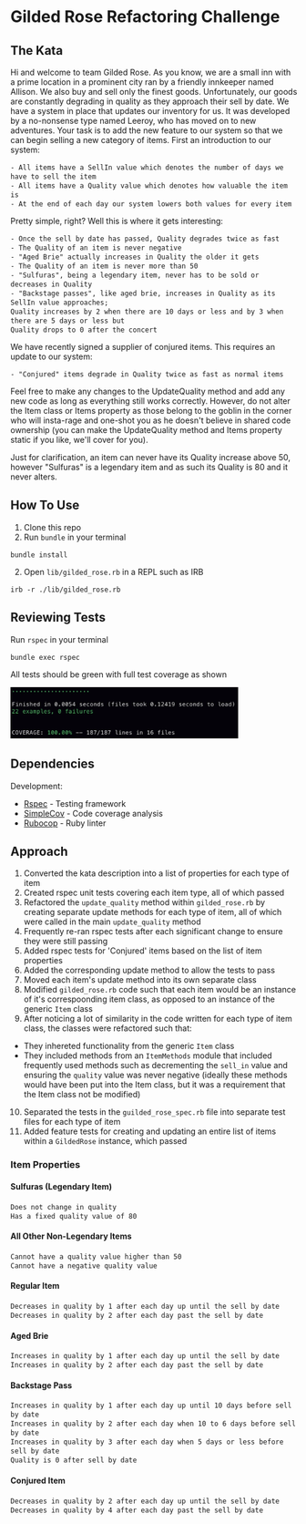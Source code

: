 # Gilded Rose Refactoring Challenge
## The Kata
Hi and welcome to team Gilded Rose. As you know, we are a small inn with a prime location in a
prominent city ran by a friendly innkeeper named Allison. We also buy and sell only the finest goods.
Unfortunately, our goods are constantly degrading in quality as they approach their sell by date. We
have a system in place that updates our inventory for us. It was developed by a no-nonsense type named
Leeroy, who has moved on to new adventures. Your task is to add the new feature to our system so that
we can begin selling a new category of items. First an introduction to our system:

	- All items have a SellIn value which denotes the number of days we have to sell the item
	- All items have a Quality value which denotes how valuable the item is
	- At the end of each day our system lowers both values for every item

Pretty simple, right? Well this is where it gets interesting:

	- Once the sell by date has passed, Quality degrades twice as fast
	- The Quality of an item is never negative
	- "Aged Brie" actually increases in Quality the older it gets
	- The Quality of an item is never more than 50
	- "Sulfuras", being a legendary item, never has to be sold or decreases in Quality
	- "Backstage passes", like aged brie, increases in Quality as its SellIn value approaches;
	Quality increases by 2 when there are 10 days or less and by 3 when there are 5 days or less but
	Quality drops to 0 after the concert

We have recently signed a supplier of conjured items. This requires an update to our system:

	- "Conjured" items degrade in Quality twice as fast as normal items

Feel free to make any changes to the UpdateQuality method and add any new code as long as everything
still works correctly. However, do not alter the Item class or Items property as those belong to the
goblin in the corner who will insta-rage and one-shot you as he doesn't believe in shared code
ownership (you can make the UpdateQuality method and Items property static if you like, we'll cover
for you).

Just for clarification, an item can never have its Quality increase above 50, however "Sulfuras" is a
legendary item and as such its Quality is 80 and it never alters.
## How To Use
1. Clone this repo
2. Run ```bundle``` in your terminal
```
bundle install
```
2. Open ```lib/gilded_rose.rb``` in a REPL such as IRB
```
irb -r ./lib/gilded_rose.rb  
```
## Reviewing Tests
Run ```rspec``` in your terminal
```
bundle exec rspec
```
All tests should be green with full test coverage as shown

<img src="./images/rspec.png" width="400">

## Dependencies
Development:
- [Rspec](https://rspec.info/) - Testing framework
- [SimpleCov](https://github.com/colszowka/simplecov) - Code coverage analysis
- [Rubocop](https://rubocop.org/) - Ruby linter

## Approach
1. Converted the kata description into a list of properties for each type of item
2. Created rspec unit tests covering each item type, all of which passed
3. Refactored the ```update_quality``` method within ```gilded_rose.rb``` by creating separate update methods for each type of item, all of which were called in the main ```update_quality``` method
4. Frequently re-ran rspec tests after each significant change to ensure they were still passing
5. Added rspec tests for 'Conjured' items based on the list of item properties
6. Added the corresponding update method to allow the tests to pass
7. Moved each item's update method into its own separate class 
8. Modified ```gilded_rose.rb``` code such that each item would be an instance of it's correspoonding item class, as opposed to an instance of the generic ```Item``` class
9. After noticing a lot of similarity in the code written for each type of item class, the classes were refactored such that:
  - They inhereted functionality from the generic ```Item``` class
  - They included methods from an ```ItemMethods``` module that included frequently used methods such as decrementing the ```sell_in``` value and ensuring the ```quality``` value was never negative (ideally these methods would have been put into the Item class, but it was a requirement that the Item class not be modified)
10. Separated the tests in the ```guilded_rose_spec.rb``` file into separate test files for each type of item
11. Added feature tests for creating and updating an entire list of items within a ```GildedRose``` instance, which passed
### Item Properties
#### Sulfuras (Legendary Item)
```
Does not change in quality
Has a fixed quality value of 80
```
#### All Other Non-Legendary Items
```
Cannot have a quality value higher than 50
Cannot have a negative quality value
```
#### Regular Item
```
Decreases in quality by 1 after each day up until the sell by date
Decreases in quality by 2 after each day past the sell by date  
```
#### Aged Brie
```
Increases in quality by 1 after each day up until the sell by date
Increases in quality by 2 after each day past the sell by date  
```
#### Backstage Pass
```
Increases in quality by 1 after each day up until 10 days before sell by date
Increases in quality by 2 after each day when 10 to 6 days before sell by date
Increases in quality by 3 after each day when 5 days or less before sell by date
Quality is 0 after sell by date
```
#### Conjured Item
```
Decreases in quality by 2 after each day up until the sell by date
Decreases in quality by 4 after each day past the sell by date  
```

